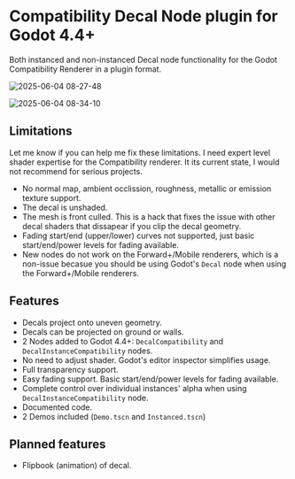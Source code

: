 # Compatibility Decal Node plugin for Godot 4.4+

Both instanced and non-instanced Decal node functionality for the Godot Compatibility Renderer 
in a plugin format.

![2025-06-04 08-27-48](https://github.com/user-attachments/assets/50fb507d-aabd-42e9-a64b-652a05f0a29f)

![2025-06-04 08-34-10](https://github.com/user-attachments/assets/0a8b7a94-ceeb-4ee9-b1df-0b39d6cc9dc6)


## Limitations

Let me know if you can help me fix these limitations.  I need expert level shader expertise for the Compatibility renderer. 
It its current state, I would not recommend for serious projects.

- No normal map, ambient occlission, roughness, metallic or emission texture support.
- The decal is unshaded.
- The mesh is front culled.  This is a hack that fixes the issue with other decal shaders that 
dissapear if you clip the decal geometry.
- Fading start/end (upper/lower) curves not supported, just basic start/end/power levels for fading available.
- New nodes do not work on the Forward+/Mobile renderers, which is a non-issue becasue you should be using Godot's `Decal` node when using the Forward+/Mobile renderers.

## Features

- Decals project onto uneven geometry.
- Decals can be projected on ground or walls.
- 2 Nodes added to Godot 4.4+: `DecalCompatibility` and `DecalInstanceCompatibility` nodes.
- No need to adjust shader.  Godot's editor inspector simplifies usage.
- Full transparency support.
- Easy fading support. Basic start/end/power levels for fading available.
- Complete control over individual instances' alpha when using `DecalInstanceCompatibility` node.
- Documented code.
- 2 Demos included (`Demo.tscn` and `Instanced.tscn`)

## Planned features

- Flipbook (animation) of decal.
